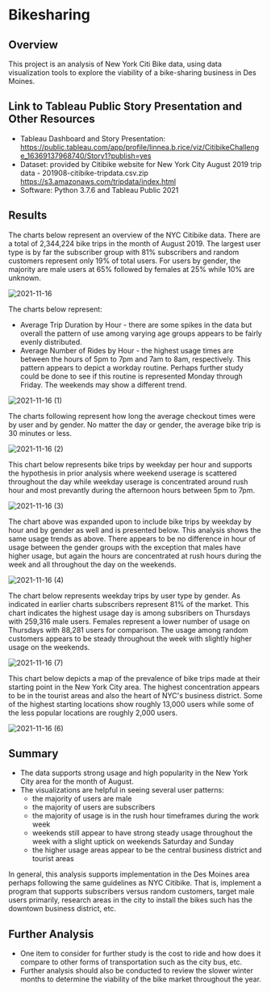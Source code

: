 # Bikesharing

## Overview

This project is an analysis of New York Citi Bike data, using data visualization tools to explore the viability of a bike-sharing business in Des Moines.

## Link to Tableau Public Story Presentation and Other Resources

* Tableau Dashboard and Story Presentation:  https://public.tableau.com/app/profile/linnea.b.rice/viz/CitibikeChallenge_16369137968740/Story1?publish=yes
* Dataset: provided by Citibike website for New York City August 2019 trip data - 201908-citibike-tripdata.csv.zip
https://s3.amazonaws.com/tripdata/index.html
* Software:  Python 3.7.6 and Tableau Public 2021

## Results

The charts below represent an overview of the NYC Citibike data.  There are a total of 2,344,224 bike trips in the month of August 2019.  The largest user type is by far the subscriber group with 81% subscribers and random customers represent only 19% of total users.  For users by gender, the majority are male users at 65% followed by females at 25% while 10% are unknown.   

![2021-11-16](https://user-images.githubusercontent.com/35401581/142051419-3a3d144b-4087-424c-b5ef-4a8611b244ef.png)

The charts below represent:
* Average Trip Duration by Hour - there are some spikes in the data but overall the pattern of use among varying age groups appears to be fairly evenly distributed.
* Average Number of Rides by Hour - the highest usage times are between the hours of 5pm to 7pm and 7am to 8am, respectively.  This pattern appears to depict a workday routine.  Perhaps further study could be done to see if this routine is represented Monday through Friday.  The weekends may show a different trend. 

![2021-11-16 (1)](https://user-images.githubusercontent.com/35401581/142044297-4812ccb1-bec5-4fee-9d7e-54215154f033.png)

The charts following represent how long the average checkout times were by user and by gender.  No matter the day or gender, the average bike trip is 30 minutes or less.

![2021-11-16 (2)](https://user-images.githubusercontent.com/35401581/142045097-ec9d0871-57db-4e07-8d86-e20bd547208a.png)

This chart below represents bike trips by weekday per hour and supports the hypothesis in prior analysis where weekend userage is scattered throughout the day while weekday userage is concentrated around rush hour and most prevantly during the afternoon hours between 5pm to 7pm.

![2021-11-16 (3)](https://user-images.githubusercontent.com/35401581/142045119-ede70bac-4cdb-4662-92b0-6f48bdfb3c1b.png)

The chart above was expanded upon to include bike trips by weekday by hour and by gender as well and is presented below.  This analysis shows the same usage trends as above.  There appears to be no difference in hour of usage between the gender groups with the exception that males have higher usage, but again the hours are concentrated at rush hours during the week and all throughout the day on the weekends.

![2021-11-16 (4)](https://user-images.githubusercontent.com/35401581/142045133-0c717b01-60d8-4b03-b320-717e83e64b88.png)

The chart below represents weekday trips by user type by gender.  As indicated in earlier charts subscribers represent 81% of the market.  This chart indicates the highest usage day is among subsribers on Thursdays with 259,316 male users.  Females represent a lower number of usage on Thursdays with 88,281 users for comparison.  The usage among random customers appears to be steady throughout the week with slightly higher usage on the weekends. 

![2021-11-16 (7)](https://user-images.githubusercontent.com/35401581/142045160-348d8ada-e389-4e88-8bbd-7afe2ce82a44.png)

This chart below depicts a map of the prevalence of bike trips made at their starting point in the New York City area.  The highest concentration appears to be in the tourist areas and also the heart of NYC's business district.  Some of the highest starting locations show roughly 13,000 users while some of the less popular locations are roughly 2,000 users.   

![2021-11-16 (6)](https://user-images.githubusercontent.com/35401581/142045172-ac8ef3a8-2b6f-455d-b889-aedc6ca3c961.png)

## Summary
* The data supports strong usage and high popularity in the New York City area for the month of August.
* The visualizations are helpful in seeing several user patterns:
    - the majority of users are male
    - the majority of users are subscribers
    - the majority of usage is in the rush hour timeframes during the work week
    - weekends still appear to have strong steady usage throughout the week with a slight uptick on weekends Saturday and Sunday
    - the higher usage areas appear to be the central business district and tourist areas

In general, this analysis supports implementation in the Des Moines area perhaps following the same guidelines as NYC Citibike.  That is, implement a program that supports subscribers versus random customers, target male users primarily, research areas in the city to install the bikes such has the downtown business district, etc.

## Further Analysis
* One item to consider for further study is the cost to ride and how does it compare to other forms of transportation such as the city bus, etc.
* Further analysis should also be conducted to review the slower winter months to determine the viability of the bike market throughout the year.         
